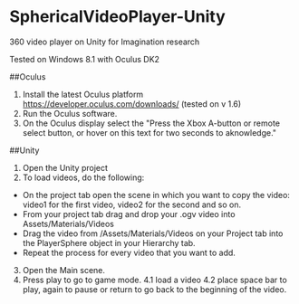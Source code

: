 # SphericalVideoPlayer-Unity
360 video player on Unity for Imagination research

Tested on Windows 8.1 with Oculus DK2

##Oculus
1. Install the latest Oculus platform https://developer.oculus.com/downloads/ (tested on v 1.6)
2. Run the Oculus software.
3. On the Oculus display select the "Press the Xbox A-button or remote select button, or hover on this text for two seconds to aknowledge."

##Unity
1. Open the Unity project
2. To load videos, do the following:
  - On the project tab open the scene in which you want to copy the video: video1 for the first video, video2 for the second and so on. 
  - From your project tab drag and drop your .ogv video into Assets/Materials/Videos
  - Drag the video from /Assets/Materials/Videos on your Project tab into the PlayerSphere object in your Hierarchy tab.
  - Repeat the process for every video that you want to add.
3. Open the Main scene.
4. Press play to go to game mode.
  4.1 load a video
  4.2 place space bar to play, again to pause or return to go back to the beginning of the video.
  
  
  
